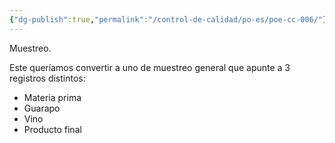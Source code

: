 ```yaml
---
{"dg-publish":true,"permalink":"/control-de-calidad/po-es/poe-cc-006/"}
---
```


Muestreo.

Este queríamos convertir a uno de muestreo general que apunte a 3 registros distintos:

- Materia prima
- Guarapo
- Vino
- Producto final